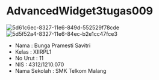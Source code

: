 # AdvancedWidget3tugas009

![5d61c6ec-8327-11e6-849d-552529f78cde](https://cloud.githubusercontent.com/assets/22070283/18813664/e66f6846-832b-11e6-84d0-c14a89a30f08.JPG)
![5d5f52a4-8327-11e6-84ec-b2e1cc47fce3](https://cloud.githubusercontent.com/assets/22070283/18813663/e66d5146-832b-11e6-93dd-b7b2bc6efd19.JPG)

- Nama : Bunga Pramesti Savitri
- Kelas : XIIRPL1
- No Urut : 11
- NIS : 4312/1210.070
- Nama Sekolah : SMK Telkom Malang

